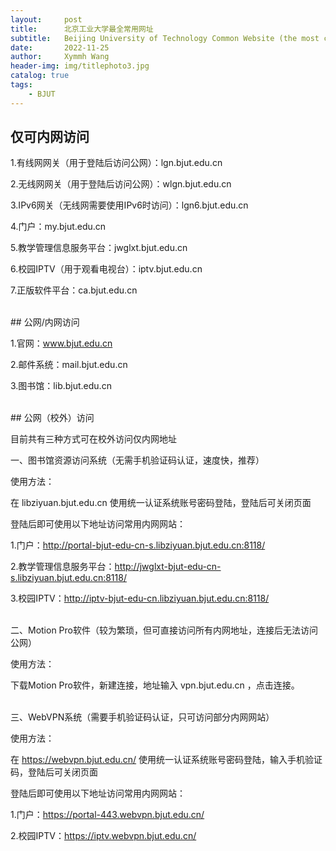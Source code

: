 ```yaml
---
layout:     post
title:      北京工业大学最全常用网址
subtitle:   Beijing University of Technology Common Website (the most comprehensive)
date:       2022-11-25
author:     Xymmh Wang
header-img: img/titlephoto3.jpg
catalog: true
tags:
    - BJUT
---
```


## 仅可内网访问

1.有线网网关（用于登陆后访问公网）：lgn.bjut.edu.cn

2.无线网网关（用于登陆后访问公网）：wlgn.bjut.edu.cn

3.IPv6网关（无线网需要使用IPv6时访问）：lgn6.bjut.edu.cn

4.门户：my.bjut.edu.cn

5.教学管理信息服务平台：jwglxt.bjut.edu.cn

6.校园IPTV（用于观看电视台）：iptv.bjut.edu.cn

7.正版软件平台：ca.bjut.edu.cn

<br>
## 公网/内网访问

1.官网：www.bjut.edu.cn

2.邮件系统：mail.bjut.edu.cn

3.图书馆：lib.bjut.edu.cn

<br>
## 公网（校外）访问

目前共有三种方式可在校外访问仅内网地址

一、图书馆资源访问系统（无需手机验证码认证，速度快，推荐）

使用方法：

在 libziyuan.bjut.edu.cn 使用统一认证系统账号密码登陆，登陆后可关闭页面

登陆后即可使用以下地址访问常用内网网站：

1.门户：http://portal-bjut-edu-cn-s.libziyuan.bjut.edu.cn:8118/

2.教学管理信息服务平台：http://jwglxt-bjut-edu-cn-s.libziyuan.bjut.edu.cn:8118/

3.校园IPTV：http://iptv-bjut-edu-cn.libziyuan.bjut.edu.cn:8118/

<br>
二、Motion Pro软件（较为繁琐，但可直接访问所有内网地址，连接后无法访问公网）

使用方法：

下载Motion Pro软件，新建连接，地址输入 vpn.bjut.edu.cn ，点击连接。

<br>
三、WebVPN系统（需要手机验证码认证，只可访问部分内网网站）

使用方法：

在 https://webvpn.bjut.edu.cn/ 使用统一认证系统账号密码登陆，输入手机验证码，登陆后可关闭页面

登陆后即可使用以下地址访问常用内网网站：

1.门户：https://portal-443.webvpn.bjut.edu.cn/

2.校园IPTV：https://iptv.webvpn.bjut.edu.cn/
